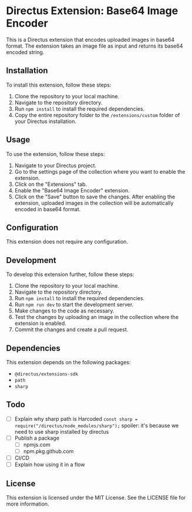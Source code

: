 # Directus Extension: Base64 Image Encoder

This is a Directus extension that encodes uploaded images in base64 format. The extension takes an image file as input and returns its base64 encoded string.

## Installation

To install this extension, follow these steps:

1. Clone the repository to your local machine.
2. Navigate to the repository directory.
3. Run `npm install` to install the required dependencies.
4. Copy the entire repository folder to the `/extensions/custom` folder of your Directus installation.

## Usage

To use the extension, follow these steps:

1. Navigate to your Directus project.
2. Go to the settings page of the collection where you want to enable the extension.
3. Click on the "Extensions" tab.
4. Enable the "Base64 Image Encoder" extension.
5. Click on the "Save" button to save the changes.
After enabling the extension, uploaded images in the collection will be automatically encoded in base64 format.

## Configuration

This extension does not require any configuration.

## Development

To develop this extension further, follow these steps:

1. Clone the repository to your local machine.
2. Navigate to the repository directory.
3. Run `npm install` to install the required dependencies.
4. Run `npm run dev` to start the development server.
5. Make changes to the code as necessary.
6. Test the changes by uploading an image in the collection where the extension is enabled.
7. Commit the changes and create a pull request.

## Dependencies

This extension depends on the following packages:

- `@directus/extensions-sdk`
- `path`
- `sharp`

## Todo

- [ ] Explain why sharp path is Harcoded
`const sharp = require("/directus/node_modules/sharp");` 
spoiler: it's because we need to use sharp installed by directus
- [ ] Publish a package
    - [ ] npmjs.com
    - [ ] npm.pkg.github.com
- [ ] CI/CD
- [ ] Explain how using it in a flow  

## License

This extension is licensed under the MIT License. See the LICENSE file for more information.